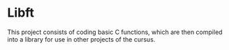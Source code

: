# Libft

This project consists of coding basic C functions, which are then compiled into a library for use in other projects of the cursus.
